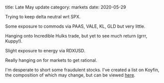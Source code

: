 title: Late May update
category: markets
date: 2020-05-29

Trying to keep delta neutral wrt SPX.

Some exposure to commods via PAAS, VALE, KL, GLD but very little.

Hanging onto Incredible Hulks trade, but yet to see much return (grrr, Kuppy!).

Slight exposure to energy via RDXUSD. 

Really hanging on for markets to get rational.

I'm desperate to short some fraudulent stocks. I've created a list on Koyfin, the composition of which may change, 
but  can be viewed  [here](https://www.koyfin.com/myd/5e8606e2ce89552d175a9ba4).
